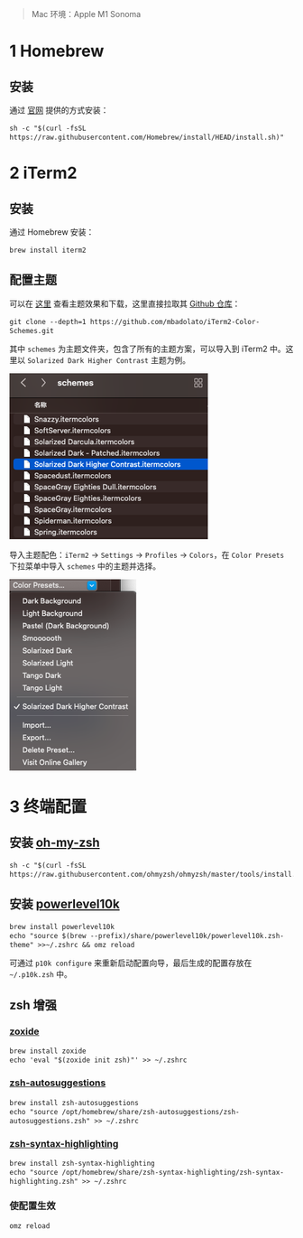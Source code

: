 >   Mac 环境：Apple M1 Sonoma

# 1 Homebrew

## 安装

通过 [官网](https://brew.sh/) 提供的方式安装：

```shell
sh -c "$(curl -fsSL https://raw.githubusercontent.com/Homebrew/install/HEAD/install.sh)"
```

# 2 iTerm2

## 安装

通过 Homebrew 安装：

```shell
brew install iterm2
```

## 配置主题

可以在 [这里](https://iterm2colorschemes.com/) 查看主题效果和下载，这里直接拉取其 [Github 仓库](https://github.com/mbadolato/iTerm2-Color-Schemes)：

```shell
git clone --depth=1 https://github.com/mbadolato/iTerm2-Color-Schemes.git
```

其中 `schemes` 为主题文件夹，包含了所有的主题方案，可以导入到 iTerm2 中。这里以 `Solarized Dark Higher Contrast` 主题为例。

![自带主题](https://raw.githubusercontent.com/genskyff/image-hosting/main/images/202304181355817.png)

导入主题配色：`iTerm2` -> `Settings` -> `Profiles` -> `Colors`，在 `Color Presets` 下拉菜单中导入 `schemes` 中的主题并选择。

![导入并选择主题](https://raw.githubusercontent.com/genskyff/image-hosting/main/images/202304181355959.png)

# 3 终端配置

## 安装 [oh-my-zsh](https://github.com/ohmyzsh/ohmyzsh?tab=readme-ov-file#basic-installation)

```shell
sh -c "$(curl -fsSL https://raw.githubusercontent.com/ohmyzsh/ohmyzsh/master/tools/install.sh)"
```

## 安装 [powerlevel10k](https://github.com/romkatv/powerlevel10k?tab=readme-ov-file#homebrew)

```shell
brew install powerlevel10k
echo "source $(brew --prefix)/share/powerlevel10k/powerlevel10k.zsh-theme" >>~/.zshrc && omz reload
```

可通过 `p10k configure` 来重新启动配置向导，最后生成的配置存放在 `~/.p10k.zsh` 中。

## zsh 增强

### [zoxide](https://github.com/ajeetdsouza/zoxide?tab=readme-ov-file#installation)

```shell
brew install zoxide
echo 'eval "$(zoxide init zsh)"' >> ~/.zshrc
```

### [zsh-autosuggestions](https://github.com/zsh-users/zsh-autosuggestions/blob/master/INSTALL.md#homebrew)

```shell
brew install zsh-autosuggestions
echo "source /opt/homebrew/share/zsh-autosuggestions/zsh-autosuggestions.zsh" >> ~/.zshrc
```

### [zsh-syntax-highlighting](https://github.com/zsh-users/zsh-syntax-highlighting/blob/master/INSTALL.md)

```shell
brew install zsh-syntax-highlighting
echo "source /opt/homebrew/share/zsh-syntax-highlighting/zsh-syntax-highlighting.zsh" >> ~/.zshrc
```

### 使配置生效

```shell
omz reload
```

